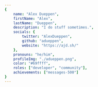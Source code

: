 ```yaml
---
{
	name: "Alex Dueppen",
	firstName: "Alex",
	lastName: "Dueppen",
	description: "I do stuff sometimes.",
	socials: {
		twitter: "AlexDueppen",
		github: "adueppen",
		website: "https://ajd.sh/"
	},
	pronouns: "he/him",
	profileImg: "./adueppen.png",
	color: "#69ffff",
	roles: ["developer", "community"],
	achievements: ["messages-500"]
}
---
```

